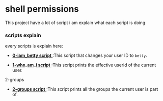 # shell permissions

This project have a lot of script i am explain what each script is doing


### scripts explain

every scripts is explain here:

- [**0-iam_betty script** ](./0-iam_betty) :This script that changes your user ID to ```betty```.

- [**1-who_am_i script** ](./1-who_am_i) :This script prints the effective userid of the current user.

2-groups
- [**2-groups script** ](./2-groups) :This script prints all the groups the current user is part of.
